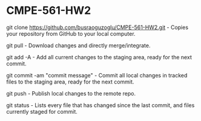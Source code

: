 # CMPE-561-HW2

git clone https://github.com/busraoguzoglu/CMPE-561-HW2.git - Copies your repository from GitHub to your local computer.

git pull - Download changes and directly merge/integrate.

git add -A - Add all current changes to the staging area, ready for the next commit.

git commit -am "commit message" - Commit all local changes in tracked files to the staging area, ready for the next commit.

git push - Publish local changes to the remote repo.

git status - Lists every file that has changed since the last commit, and files currently staged for commit.
